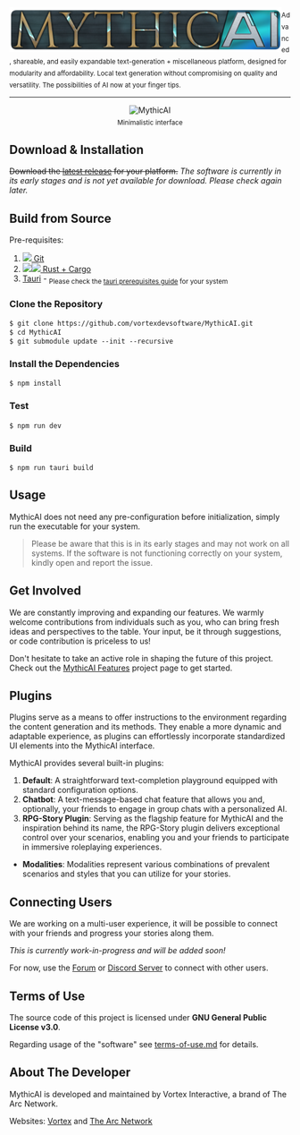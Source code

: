 <img src="public/mythicai.png" alt="MythicAI" height="80" align="left">
<sub>Advanced, shareable, and easily expandable text-generation + miscellaneous platform, designed for modularity and affordability. Local text generation without compromising on quality and versatility. The possibilities of AI now at your finger tips.</sub>
<hr>
<p align="center">
<img src="https://github.com/vortexdevsoftware/MythicAI/assets/18470725/e1eb3a8d-dbf2-4b71-a256-9fefdf788dc5" alt="MythicAI" height="400"><br>
<sub>Minimalistic interface</sub>
</p>

## Download & Installation
~~Download the <a href="https://github.com/vortexdevsoftware/MythicAI/releases">latest release</a> for your platform.~~
_The software is currently in its early stages and is not yet available for download. Please check again later._

## Build from Source
Pre-requisites:<br>
1. <a href="https://git-scm.com/"><img src="https://git-scm.com/images/logos/downloads/Git-Icon-1788C.svg" height="25"> Git</a><br>
2. <a href="https://www.rust-lang.org/"><img src="https://upload.wikimedia.org/wikipedia/commons/d/d5/Rust_programming_language_black_logo.svg" height="25"><img src="https://foundation.rust-lang.org/img/cargo.png" height="25"> Rust + Cargo</a><br>
3. <a href="https://tauri.app/">Tauri</a> - <sub>Please check the [tauri prerequisites guide](https://tauri.app/v1/guides/getting-started/prerequisites/) for your system</sub>

### Clone the Repository
```shell
$ git clone https://github.com/vortexdevsoftware/MythicAI.git
$ cd MythicAI
$ git submodule update --init --recursive
```
### Install the Dependencies
```shell
$ npm install
```
### Test
```shell
$ npm run dev
```
### Build
```shell
$ npm run tauri build
```

## Usage
MythicAI does not need any pre-configuration before initialization, simply run the executable for your system.
> Please be aware that this is in its early stages and may not work on all systems. If the software is not functioning correctly on your system, kindly open and report the issue.

## Get Involved
We are constantly improving and expanding our features. We warmly welcome contributions from individuals such as you, who can bring fresh ideas and perspectives to the table. Your input, be it through suggestions, or code contribution is priceless to us!

Don't hesitate to take an active role in shaping the future of this project. Check out the <a href="https://github.com/orgs/vortexdevsoftware/projects/4">MythicAI Features</a> project page to get started.

## Plugins
Plugins serve as a means to offer instructions to the environment regarding the content generation and its methods. They enable a more dynamic and adaptable experience, as plugins can effortlessly incorporate standardized UI elements into the MythicAI interface.

MythicAI provides several built-in plugins:
1. **Default**:
A straightforward text-completion playground equipped with standard configuration options.
1. **Chatbot**:
A text-message-based chat feature that allows you and, optionally, your friends to engage in group chats with a personalized AI.
2. **RPG-Story Plugin**:
Serving as the flagship feature for MythicAI and the inspiration behind its name, the RPG-Story plugin delivers exceptional control over your scenarios, enabling you and your friends to participate in immersive roleplaying experiences.
- **Modalities**:
Modalities represent various combinations of prevalent scenarios and styles that you can utilize for your stories.

## Connecting Users
We are working on a multi-user experience, it will be possible to connect with your friends and progress your stories along them.

*This is currently work-in-progress and will be added soon!*

For now, use the [Forum](https://vortex-dev.com/forums/t/mythicai) or [Discord Server](https://discord.gg/Vvw8JV47) to connect with other users.
<!---This is made possible by connecting them to a rendezvous server, such as vortex-dev.com. We are only a proxy for the local server, and do not store any data that would be sent through your MythicAI. Projects that use <a href="https://gradio.app/sharing-your-app/">gradio URL sharing</a> also benefit from the same setup.-->

## Terms of Use
The source code of this project is licensed under **GNU General Public License v3.0**.

Regarding usage of the "software" see [terms-of-use.md](public/terms-of-use.md) for details.

## About The Developer
MythicAI is developed and maintained by Vortex Interactive, a brand of The Arc Network.

Websites: [Vortex](https://vortex-dev.com) and [The Arc Network](https://thearcnetwork.net)
